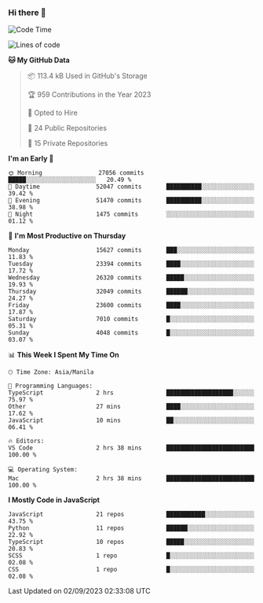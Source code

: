### Hi there 👋

<!--START_SECTION:waka-->
![Code Time](http://img.shields.io/badge/Code%20Time-361%20hrs%2050%20mins-blue)

![Lines of code](https://img.shields.io/badge/From%20Hello%20World%20I%27ve%20Written-57.9%20million%20lines%20of%20code-blue)

**🐱 My GitHub Data** 

> 📦 113.4 kB Used in GitHub's Storage 
 > 
> 🏆 959 Contributions in the Year 2023
 > 
> 💼 Opted to Hire
 > 
> 📜 24 Public Repositories 
 > 
> 🔑 15 Private Repositories 
 > 
**I'm an Early 🐤** 

```text
🌞 Morning                27056 commits       █████░░░░░░░░░░░░░░░░░░░░   20.49 % 
🌆 Daytime                52047 commits       ██████████░░░░░░░░░░░░░░░   39.42 % 
🌃 Evening                51470 commits       ██████████░░░░░░░░░░░░░░░   38.98 % 
🌙 Night                  1475 commits        ░░░░░░░░░░░░░░░░░░░░░░░░░   01.12 % 
```
📅 **I'm Most Productive on Thursday** 

```text
Monday                   15627 commits       ███░░░░░░░░░░░░░░░░░░░░░░   11.83 % 
Tuesday                  23394 commits       ████░░░░░░░░░░░░░░░░░░░░░   17.72 % 
Wednesday                26320 commits       █████░░░░░░░░░░░░░░░░░░░░   19.93 % 
Thursday                 32049 commits       ██████░░░░░░░░░░░░░░░░░░░   24.27 % 
Friday                   23600 commits       ████░░░░░░░░░░░░░░░░░░░░░   17.87 % 
Saturday                 7010 commits        █░░░░░░░░░░░░░░░░░░░░░░░░   05.31 % 
Sunday                   4048 commits        █░░░░░░░░░░░░░░░░░░░░░░░░   03.07 % 
```


📊 **This Week I Spent My Time On** 

```text
🕑︎ Time Zone: Asia/Manila

💬 Programming Languages: 
TypeScript               2 hrs               ███████████████████░░░░░░   75.97 % 
Other                    27 mins             ████░░░░░░░░░░░░░░░░░░░░░   17.62 % 
JavaScript               10 mins             ██░░░░░░░░░░░░░░░░░░░░░░░   06.41 % 

🔥 Editors: 
VS Code                  2 hrs 38 mins       █████████████████████████   100.00 % 

💻 Operating System: 
Mac                      2 hrs 38 mins       █████████████████████████   100.00 % 
```

**I Mostly Code in JavaScript** 

```text
JavaScript               21 repos            ███████████░░░░░░░░░░░░░░   43.75 % 
Python                   11 repos            ██████░░░░░░░░░░░░░░░░░░░   22.92 % 
TypeScript               10 repos            █████░░░░░░░░░░░░░░░░░░░░   20.83 % 
SCSS                     1 repo              █░░░░░░░░░░░░░░░░░░░░░░░░   02.08 % 
CSS                      1 repo              █░░░░░░░░░░░░░░░░░░░░░░░░   02.08 % 
```




 Last Updated on 02/09/2023 02:33:08 UTC
<!--END_SECTION:waka-->
